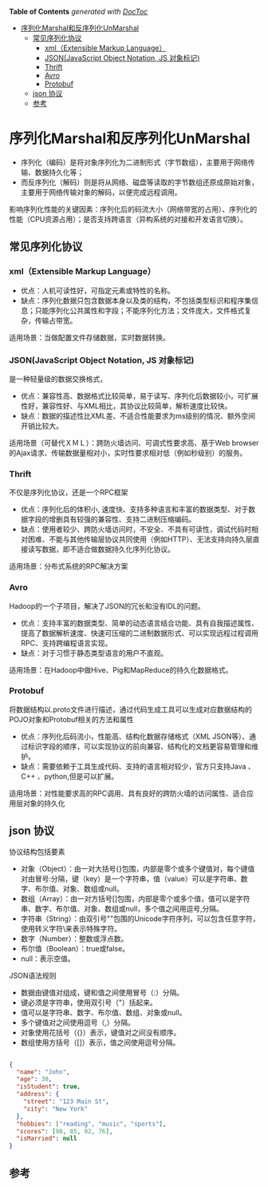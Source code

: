 <!-- START doctoc generated TOC please keep comment here to allow auto update -->
<!-- DON'T EDIT THIS SECTION, INSTEAD RE-RUN doctoc TO UPDATE -->
**Table of Contents**  *generated with [DocToc](https://github.com/thlorenz/doctoc)*

- [序列化Marshal和反序列化UnMarshal](#%E5%BA%8F%E5%88%97%E5%8C%96marshal%E5%92%8C%E5%8F%8D%E5%BA%8F%E5%88%97%E5%8C%96unmarshal)
  - [常见序列化协议](#%E5%B8%B8%E8%A7%81%E5%BA%8F%E5%88%97%E5%8C%96%E5%8D%8F%E8%AE%AE)
    - [xml（Extensible Markup Language）](#xmlextensible-markup-language)
    - [JSON(JavaScript Object Notation, JS 对象标记)](#jsonjavascript-object-notation-js-%E5%AF%B9%E8%B1%A1%E6%A0%87%E8%AE%B0)
    - [Thrift](#thrift)
    - [Avro](#avro)
    - [Protobuf](#protobuf)
  - [json 协议](#json-%E5%8D%8F%E8%AE%AE)
  - [参考](#%E5%8F%82%E8%80%83)

<!-- END doctoc generated TOC please keep comment here to allow auto update -->

# 序列化Marshal和反序列化UnMarshal

- 序列化（编码）是将对象序列化为二进制形式（字节数组），主要用于网络传输、数据持久化等；
- 而反序列化（解码）则是将从网络、磁盘等读取的字节数组还原成原始对象，主要用于网络传输对象的解码，以便完成远程调用。

影响序列化性能的关键因素：序列化后的码流大小（网络带宽的占用）、序列化的性能（CPU资源占用）；是否支持跨语言（异构系统的对接和开发语言切换）。

## 常见序列化协议

### xml（Extensible Markup Language）
- 优点：人机可读性好，可指定元素或特性的名称。
- 缺点：序列化数据只包含数据本身以及类的结构，不包括类型标识和程序集信息；只能序列化公共属性和字段；不能序列化方法；文件庞大，文件格式复杂，传输占带宽。

适用场景：当做配置文件存储数据，实时数据转换。

### JSON(JavaScript Object Notation, JS 对象标记) 
是一种轻量级的数据交换格式，
- 优点：兼容性高、数据格式比较简单，易于读写、序列化后数据较小，可扩展性好，兼容性好、与XML相比，其协议比较简单，解析速度比较快。
- 缺点：数据的描述性比XML差、不适合性能要求为ms级别的情况、额外空间开销比较大。

适用场景（可替代ＸＭＬ）：跨防火墙访问、可调式性要求高、基于Web browser的Ajax请求、传输数据量相对小，实时性要求相对低（例如秒级别）的服务。

### Thrift
不仅是序列化协议，还是一个RPC框架
- 优点：序列化后的体积小, 速度快、支持多种语言和丰富的数据类型、对于数据字段的增删具有较强的兼容性、支持二进制压缩编码。
- 缺点：使用者较少、跨防火墙访问时，不安全、不具有可读性，调试代码时相对困难、不能与其他传输层协议共同使用（例如HTTP）、无法支持向持久层直接读写数据，即不适合做数据持久化序列化协议。

适用场景：分布式系统的RPC解决方案

### Avro
Hadoop的一个子项目，解决了JSON的冗长和没有IDL的问题。

- 优点：支持丰富的数据类型、简单的动态语言结合功能、具有自我描述属性、提高了数据解析速度、快速可压缩的二进制数据形式、可以实现远程过程调用RPC、支持跨编程语言实现。
- 缺点：对于习惯于静态类型语言的用户不直观。

适用场景：在Hadoop中做Hive、Pig和MapReduce的持久化数据格式。

### Protobuf
将数据结构以.proto文件进行描述，通过代码生成工具可以生成对应数据结构的POJO对象和Protobuf相关的方法和属性
- 优点：序列化后码流小，性能高、结构化数据存储格式（XML JSON等）、通过标识字段的顺序，可以实现协议的前向兼容、结构化的文档更容易管理和维护。
- 缺点：需要依赖于工具生成代码、支持的语言相对较少，官方只支持Java 、C++ 、python,但是可以扩展。

适用场景：对性能要求高的RPC调用、具有良好的跨防火墙的访问属性、适合应用层对象的持久化






## json 协议


协议结构包括要素
- 对象（Object）：由一对大括号{}包围，内部是零个或多个键值对，每个键值对由冒号:分隔，键（key）是一个字符串，值（value）可以是字符串、数字、布尔值、对象、数组或null。
- 数组（Array）：由一对方括号[]包围，内部是零个或多个值，值可以是字符串、数字、布尔值、对象、数组或null，多个值之间用逗号,分隔。
- 字符串（String）：由双引号""包围的Unicode字符序列，可以包含任意字符，使用转义字符\来表示特殊字符。
- 数字（Number）：整数或浮点数。
- 布尔值（Boolean）：true或false。
- null：表示空值。



JSON语法规则
- 数据由键值对组成，键和值之间使用冒号（:）分隔。
- 键必须是字符串，使用双引号（"）括起来。
- 值可以是字符串、数字、布尔值、数组、对象或null。
- 多个键值对之间使用逗号（,）分隔。
- 对象使用花括号（{}）表示，键值对之间没有顺序。
- 数组使用方括号（[]）表示，值之间使用逗号分隔。

```json

{
  "name": "John",
  "age": 30,
  "isStudent": true,
  "address": {
    "street": "123 Main St",
    "city": "New York"
  },
  "hobbies": ["reading", "music", "sports"],
  "scores": [98, 85, 92, 76],
  "isMarried": null
}

```



## 参考


